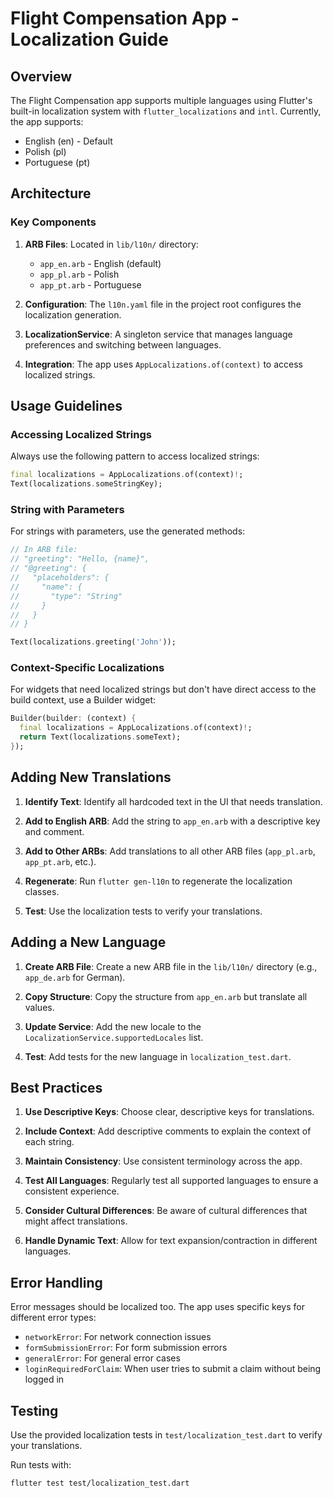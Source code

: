 # Flight Compensation App - Localization Guide

## Overview

The Flight Compensation app supports multiple languages using Flutter's built-in localization system with `flutter_localizations` and `intl`. Currently, the app supports:

- English (en) - Default
- Polish (pl)
- Portuguese (pt)

## Architecture

### Key Components

1. **ARB Files**: Located in `lib/l10n/` directory:
   - `app_en.arb` - English (default)
   - `app_pl.arb` - Polish
   - `app_pt.arb` - Portuguese

2. **Configuration**: The `l10n.yaml` file in the project root configures the localization generation.

3. **LocalizationService**: A singleton service that manages language preferences and switching between languages.

4. **Integration**: The app uses `AppLocalizations.of(context)` to access localized strings.

## Usage Guidelines

### Accessing Localized Strings

Always use the following pattern to access localized strings:

```dart
final localizations = AppLocalizations.of(context)!;
Text(localizations.someStringKey);
```

### String with Parameters

For strings with parameters, use the generated methods:

```dart
// In ARB file:
// "greeting": "Hello, {name}",
// "@greeting": {
//   "placeholders": {
//     "name": {
//       "type": "String"
//     }
//   }
// }

Text(localizations.greeting('John'));
```

### Context-Specific Localizations

For widgets that need localized strings but don't have direct access to the build context, use a Builder widget:

```dart
Builder(builder: (context) {
  final localizations = AppLocalizations.of(context)!;
  return Text(localizations.someText);
});
```

## Adding New Translations

1. **Identify Text**: Identify all hardcoded text in the UI that needs translation.

2. **Add to English ARB**: Add the string to `app_en.arb` with a descriptive key and comment.

3. **Add to Other ARBs**: Add translations to all other ARB files (`app_pl.arb`, `app_pt.arb`, etc.).

4. **Regenerate**: Run `flutter gen-l10n` to regenerate the localization classes.

5. **Test**: Use the localization tests to verify your translations.

## Adding a New Language

1. **Create ARB File**: Create a new ARB file in the `lib/l10n/` directory (e.g., `app_de.arb` for German).

2. **Copy Structure**: Copy the structure from `app_en.arb` but translate all values.

3. **Update Service**: Add the new locale to the `LocalizationService.supportedLocales` list.

4. **Test**: Add tests for the new language in `localization_test.dart`.

## Best Practices

1. **Use Descriptive Keys**: Choose clear, descriptive keys for translations.

2. **Include Context**: Add descriptive comments to explain the context of each string.

3. **Maintain Consistency**: Use consistent terminology across the app.

4. **Test All Languages**: Regularly test all supported languages to ensure a consistent experience.

5. **Consider Cultural Differences**: Be aware of cultural differences that might affect translations.

6. **Handle Dynamic Text**: Allow for text expansion/contraction in different languages.

## Error Handling

Error messages should be localized too. The app uses specific keys for different error types:

- `networkError`: For network connection issues
- `formSubmissionError`: For form submission errors
- `generalError`: For general error cases
- `loginRequiredForClaim`: When user tries to submit a claim without being logged in

## Testing

Use the provided localization tests in `test/localization_test.dart` to verify your translations.

Run tests with:
```
flutter test test/localization_test.dart
```

